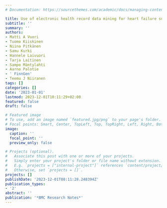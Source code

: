 ```yaml
---
# Documentation: https://sourcethemes.com/academic/docs/managing-content/

title: Use of electronic health record data mining for heart failure subtyping
subtitle: ''
summary: ''
authors:
- Matti A Vuori
- Tuomo Kiiskinen
- Niina Pitkänen
- Samu Kurki
- Hannele Laivuori
- Tarja Laitinen
- Sampo Mäntylahti
- Aarno Palotie
- ' FinnGen'
- Teemu J Niiranen
tags: []
categories: []
date: '2023-01-01'
lastmod: 2023-12-01T10:11:29+02:00
featured: false
draft: false

# Featured image
# To use, add an image named `featured.jpg/png` to your page's folder.
# Focal points: Smart, Center, TopLeft, Top, TopRight, Left, Right, BottomLeft, Bottom, BottomRight.
image:
  caption: ''
  focal_point: ''
  preview_only: false

# Projects (optional).
#   Associate this post with one or more of your projects.
#   Simply enter your project's folder or file name without extension.
#   E.g. `projects = ["internal-project"]` references `content/project/deep-learning/index.md`.
#   Otherwise, set `projects = []`.
projects: []
publishDate: '2023-12-01T08:11:28.248394Z'
publication_types:
- '2'
abstract: ''
publication: '*BMC Research Notes*'
---
```

